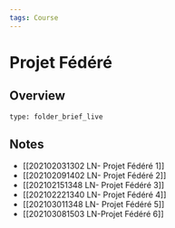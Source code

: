 ```yaml
---
tags: Course
---
```


# Projet Fédéré 
## Overview
 
```ccard
type: folder_brief_live
```
 
## Notes
* [[202102031302 LN- Projet Fédéré 1]]
* [[202102091402 LN- Projet Fédéré 2]]
* [[202102151348 LN- Projet Fédéré 3]]
* [[202102221340 LN- Projet Fédéré 4]]
* [[202103011348 LN- Projet Fédéré 5]]
* [[202103081503 LN-Projet Fédéré 6]]